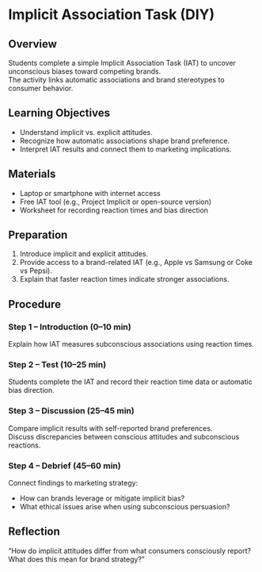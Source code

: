 # Implicit Association Task (DIY)

## Overview
Students complete a simple Implicit Association Task (IAT) to uncover unconscious biases toward competing brands.  
The activity links automatic associations and brand stereotypes to consumer behavior.

## Learning Objectives
- Understand implicit vs. explicit attitudes.  
- Recognize how automatic associations shape brand preference.  
- Interpret IAT results and connect them to marketing implications.

## Materials
- Laptop or smartphone with internet access  
- Free IAT tool (e.g., Project Implicit or open-source version)  
- Worksheet for recording reaction times and bias direction  

## Preparation
1. Introduce implicit and explicit attitudes.  
2. Provide access to a brand-related IAT (e.g., Apple vs Samsung or Coke vs Pepsi).  
3. Explain that faster reaction times indicate stronger associations.

## Procedure
### Step 1 – Introduction (0–10 min)
Explain how IAT measures subconscious associations using reaction times.

### Step 2 – Test (10–25 min)
Students complete the IAT and record their reaction time data or automatic bias direction.

### Step 3 – Discussion (25–45 min)
Compare implicit results with self-reported brand preferences.  
Discuss discrepancies between conscious attitudes and subconscious reactions.

### Step 4 – Debrief (45–60 min)
Connect findings to marketing strategy:
- How can brands leverage or mitigate implicit bias?  
- What ethical issues arise when using subconscious persuasion?

## Reflection
“How do implicit attitudes differ from what consumers consciously report? What does this mean for brand strategy?”
